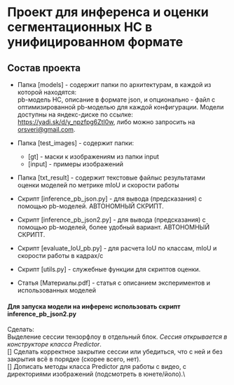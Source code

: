 # Проект для инференса и оценки сегментационных НС в унифицированном формате  

## Состав проекта  
- Папка [models] - содержит папки по архитектурам, в каждой из которой находятся:  
pb-модель НС, описание в формате json, и опционально - файл с оптимизированной pb-моделью для каждой конфигурации. Модели доступны на яндекс-диске по ссылке: https://yadi.sk/d/y_npzfpg6ZtI0w, либо можно запросить на orsveri@gmail.com.  
- Папка [test_images] - содержит папки:  
  - [gt] - маски к изображениям из папки input  
  - [input] - примеры изображений  
- Папка [txt_result] - содержит текстовые файлыс результатами оценки моделей по метрике mIoU и скорости работы  

- Скрипт [inference_pb_json.py] - для вывода (предсказания) с помощью pb-моделей. АВТОНОМНЫЙ СКРИПТ.  
- Скрипт [inference_pb_json2.py] - для вывода (предсказания) с помощью pb-моделей, более удобный вариант. АВТОНОМНЫЙ СКРИПТ.  
- Скрипт [evaluate_IoU_pb.py] - для расчета IoU по классам, mIoU и скорости работы в кадрах/с  
- Скрипт [utils.py] - служебные функции для скриптов оценки.  
- Статья [Материалы.pdf] - статья с описанием экспериментов и использованных моделей

#### Для запуска модели на инференс использовать скрипт inference_pb_json2.py  

Сделать:  
<i class="far fa-check-circle"></i> Выделение сессии тензорфлоу в отдельный блок. *Сессия открывается в конструкторе класса Predictor*.\
[] Сделать корректное закрытие сессии или убедиться, что с ней и без закрытия всё в порядке (скорее всего, нет).\
[] Дописать методы класса Predictor для работы с видео, с директориями изображений (подсмотреть в юнете/йоло).\

